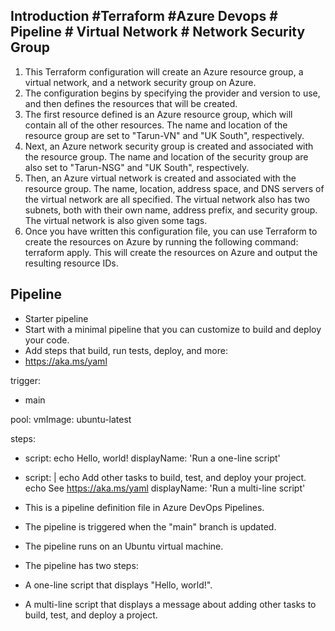 ## Introduction #Terraform #Azure Devops # Pipeline # Virtual Network # Network Security Group

1. This Terraform configuration will create an Azure resource group, a virtual network, and a network security group on Azure.
2. The configuration begins by specifying the provider and version to use, and then defines the resources that will be created.
3. The first resource defined is an Azure resource group, which will contain all of the other resources. The name and location of the resource group are set to "Tarun-VN" and "UK South", respectively.
4. Next, an Azure network security group is created and associated with the resource group. The name and location of the security group are also set to "Tarun-NSG" and "UK South", respectively.
5. Then, an Azure virtual network is created and associated with the resource group. The name, location, address space, and DNS servers of the virtual network are all specified. The virtual network also has two subnets, both with their own name, address prefix, and security group. The virtual network is also given some tags.
6. Once you have written this configuration file, you can use Terraform to create the resources on Azure by running the following command: terraform apply. This will create the resources on Azure and output the resulting resource IDs.

## Pipeline

- Starter pipeline
- Start with a minimal pipeline that you can customize to build and deploy your code.
- Add steps that build, run tests, deploy, and more:
- https://aka.ms/yaml

trigger:
- main

pool:
  vmImage: ubuntu-latest

steps:
- script: echo Hello, world!
  displayName: 'Run a one-line script'

- script: |
    echo Add other tasks to build, test, and deploy your project.
    echo See https://aka.ms/yaml
  displayName: 'Run a multi-line script'
  
- This is a pipeline definition file in Azure DevOps Pipelines.
- The pipeline is triggered when the "main" branch is updated.
- The pipeline runs on an Ubuntu virtual machine.
- The pipeline has two steps:
- A one-line script that displays "Hello, world!".
- A multi-line script that displays a message about adding other tasks to build, test, and deploy a project.

